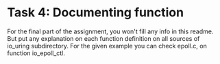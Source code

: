# Task 4: Documenting function
For the final part of the assignment, you won't fill any info in this readme. But put any explanation on each function definition on all sources of io_uring subdirectory. For the given example you can check epoll.c, on function io_epoll_ctl.